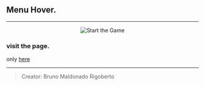## Menu Hover.

------------

<p align = "center">
  <img src="./assets/screenshot/menu.png" alt="Start the Game">
</p>

### visit the page.
only [here](https://brunomaldonado.github.io/video-challenge/index.html "here")

------------


> Creator: Bruno Maldonado Rigoberto